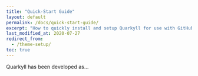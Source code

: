 ```yaml
---
title: "Quick-Start Guide"
layout: default
permalink: /docs/quick-start-guide/
excerpt: "How to quickly install and setup Quarkyll for use with GitHub Pages."
last_modified_at: 2020-07-27
redirect_from:
  - /theme-setup/
toc: true
---
```


Quarkyll has been developed as...
